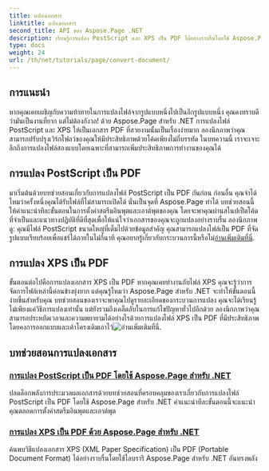 ```yaml
---
title: แปลงเอกสาร
linktitle: แปลงเอกสาร
second_title: API ของ Aspose.Page .NET
description: เรียนรู้การแปลง PostScript และ XPS เป็น PDF ได้อย่างราบรื่นโดยใช้ Aspose.Page สำหรับ .NET ทำตามบทช่วยสอนโดยละเอียดของเราเพื่อการประมวลผลเอกสารที่ง่ายดาย
type: docs
weight: 24
url: /th/net/tutorials/page/convert-document/
---
```

## การแนะนำ

หากคุณเคยเผชิญกับความท้าทายในการแปลงไฟล์จากรูปแบบหนึ่งไปเป็นอีกรูปแบบหนึ่ง คุณคงทราบดีว่ามันเป็นงานที่ยาก แต่ไม่ต้องกังวล! ด้วย Aspose.Page สำหรับ .NET การแปลงไฟล์ PostScript และ XPS ให้เป็นเอกสาร PDF ที่สวยงามนั้นเป็นเรื่องง่ายมาก ลองนึกภาพว่าคุณสามารถปรับปรุงเวิร์กโฟลว์ของคุณให้มีประสิทธิภาพด้วยโค้ดเพียงไม่กี่บรรทัด ในบทความนี้ เราจะเจาะลึกถึงการแปลงไฟล์สองแบบโดยเฉพาะที่สามารถเพิ่มประสิทธิภาพการทำงานของคุณได้

## การแปลง PostScript เป็น PDF

มาเริ่มต้นด้วยบทช่วยสอนเกี่ยวกับการแปลงไฟล์ PostScript เป็น PDF กันก่อน ก่อนอื่น คุณจำได้ไหมว่าครั้งหนึ่งคุณได้รับไฟล์ที่ไม่สามารถเปิดได้ นั่นเป็นจุดที่ Aspose.Page ทำได้ บทช่วยสอนนี้ให้คำแนะนำทีละขั้นตอนในการตั้งค่าสตรีมอินพุตและเอาต์พุตของคุณ โดยจะพาคุณผ่านสไนปเป็ตโค้ดที่จำเป็นและแนวทางปฏิบัติที่ดีที่สุดเพื่อให้แน่ใจว่าเอกสารของคุณจะถูกแปลงอย่างราบรื่น ลองนึกภาพดู: คุณมีไฟล์ PostScript ขนาดใหญ่ที่เต็มไปด้วยข้อมูลสำคัญ คุณสามารถแปลงไฟล์เป็น PDF ที่จัดรูปแบบเรียบร้อยเพื่อแชร์ได้ภายในไม่กี่นาที คุณอยากรู้เกี่ยวกับกระบวนการนี้หรือไม่[อ่านเพิ่มเติมที่นี่](./postscript-to-pdf-conversion/).

## การแปลง XPS เป็น PDF

ขั้นตอนต่อไปคือการแปลงเอกสาร XPS เป็น PDF หากคุณเคยทำงานกับไฟล์ XPS คุณจะรู้ว่าการจัดการไฟล์เหล่านี้ค่อนข้างยุ่งยาก แต่คุณรู้ไหมว่า Aspose.Page สำหรับ .NET จะทำให้ขั้นตอนนี้ง่ายขึ้นสำหรับคุณ บทช่วยสอนของเราจะพาคุณไปดูรายละเอียดของกระบวนการแปลง คุณจะได้เรียนรู้ไม่เพียงแค่วิธีการแปลงเท่านั้น แต่ยังรวมถึงเคล็ดลับในการแก้ไขปัญหาทั่วไปอีกด้วย ลองนึกภาพว่าคุณสามารถประหยัดเวลาและความพยายามได้อย่างไรด้วยการแปลงไฟล์ XPS เป็น PDF ที่มีประสิทธิภาพโดยคงการออกแบบและเค้าโครงเดิมเอาไว้![อ่านเพิ่มเติมที่นี่](./converting-xps-to-pdf/).

## บทช่วยสอนการแปลงเอกสาร
### [การแปลง PostScript เป็น PDF โดยใช้ Aspose.Page สำหรับ .NET](./postscript-to-pdf-conversion/)
ปลดล็อกพลังการประมวลผลเอกสารด้วยบทช่วยสอนที่ครอบคลุมของเราเกี่ยวกับการแปลงไฟล์ PostScript เป็น PDF โดยใช้ Aspose.Page สำหรับ .NET คำแนะนำทีละขั้นตอนนี้จะแนะนำคุณตลอดการตั้งค่าสตรีมอินพุตและเอาต์พุต
### [การแปลง XPS เป็น PDF ด้วย Aspose.Page สำหรับ .NET](./converting-xps-to-pdf/)
ค้นพบวิธีแปลงเอกสาร XPS (XML Paper Specification) เป็น PDF (Portable Document Format) ได้อย่างราบรื่นโดยใช้ไลบรารี Aspose.Page สำหรับ .NET อันทรงพลัง